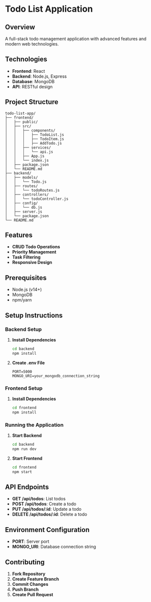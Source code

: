 # Todo List Application

## Overview
A full-stack todo management application with advanced features and modern web technologies.

## Technologies
- **Frontend**: React
- **Backend**: Node.js, Express
- **Database**: MongoDB
- **API**: RESTful design

## Project Structure
```
todo-list-app/
├── frontend/
│   ├── public/
│   ├── src/
│   │   ├── components/
│   │   │   ├── TodoList.js
│   │   │   ├── TodoItem.js
│   │   │   ├── AddTodo.js
│   │   ├── services/
│   │   │   └── api.js
│   │   ├── App.js
│   │   └── index.js
│   ├── package.json
│   └── README.md
├── backend/
│   ├── models/
│   │   └── Todo.js
│   ├── routes/
│   │   └── todoRoutes.js
│   ├── controllers/
│   │   └── todoController.js
│   ├── config/
│   │   └── db.js
│   ├── server.js
│   └── package.json
└── README.md
```

## Features
- **CRUD Todo Operations**
- **Priority Management**
- **Task Filtering**
- **Responsive Design**

## Prerequisites
- Node.js (v14+)
- MongoDB
- npm/yarn

## Setup Instructions

### Backend Setup
1. **Install Dependencies**
   ```bash
   cd backend
   npm install
   ```
2. **Create .env File**
   ```env
   PORT=5000
   MONGO_URI=your_mongodb_connection_string
   ```

### Frontend Setup
1. **Install Dependencies**
   ```bash
   cd frontend
   npm install
   ```

### Running the Application
1. **Start Backend**
   ```bash
   cd backend
   npm run dev
   ```
2. **Start Frontend**
   ```bash
   cd frontend
   npm start
   ```

## API Endpoints
- **GET /api/todos**: List todos
- **POST /api/todos**: Create a todo
- **PUT /api/todos/:id**: Update a todo
- **DELETE /api/todos/:id**: Delete a todo

## Environment Configuration
- **PORT**: Server port
- **MONGO_URI**: Database connection string

## Contributing
1. **Fork Repository**
2. **Create Feature Branch**
3. **Commit Changes**
4. **Push Branch**
5. **Create Pull Request**

